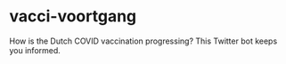 # vacci-voortgang

How is the Dutch COVID vaccination progressing? This Twitter bot keeps you informed.
